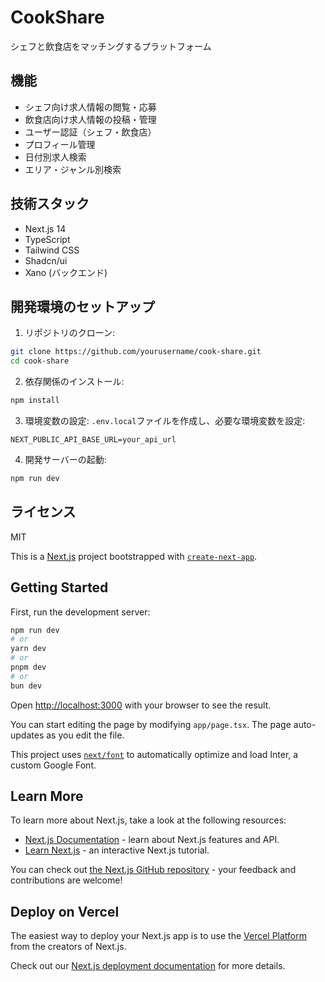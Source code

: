 # CookShare

シェフと飲食店をマッチングするプラットフォーム

## 機能

- シェフ向け求人情報の閲覧・応募
- 飲食店向け求人情報の投稿・管理
- ユーザー認証（シェフ・飲食店）
- プロフィール管理
- 日付別求人検索
- エリア・ジャンル別検索

## 技術スタック

- Next.js 14
- TypeScript
- Tailwind CSS
- Shadcn/ui
- Xano (バックエンド)

## 開発環境のセットアップ

1. リポジトリのクローン:

```bash
git clone https://github.com/yourusername/cook-share.git
cd cook-share
```

2. 依存関係のインストール:

```bash
npm install
```

3. 環境変数の設定:
   `.env.local`ファイルを作成し、必要な環境変数を設定:

```
NEXT_PUBLIC_API_BASE_URL=your_api_url
```

4. 開発サーバーの起動:

```bash
npm run dev
```

## ライセンス

MIT

This is a [Next.js](https://nextjs.org/) project bootstrapped with [`create-next-app`](https://github.com/vercel/next.js/tree/canary/packages/create-next-app).

## Getting Started

First, run the development server:

```bash
npm run dev
# or
yarn dev
# or
pnpm dev
# or
bun dev
```

Open [http://localhost:3000](http://localhost:3000) with your browser to see the result.

You can start editing the page by modifying `app/page.tsx`. The page auto-updates as you edit the file.

This project uses [`next/font`](https://nextjs.org/docs/basic-features/font-optimization) to automatically optimize and load Inter, a custom Google Font.

## Learn More

To learn more about Next.js, take a look at the following resources:

- [Next.js Documentation](https://nextjs.org/docs) - learn about Next.js features and API.
- [Learn Next.js](https://nextjs.org/learn) - an interactive Next.js tutorial.

You can check out [the Next.js GitHub repository](https://github.com/vercel/next.js/) - your feedback and contributions are welcome!

## Deploy on Vercel

The easiest way to deploy your Next.js app is to use the [Vercel Platform](https://vercel.com/new?utm_medium=default-template&filter=next.js&utm_source=create-next-app&utm_campaign=create-next-app-readme) from the creators of Next.js.

Check out our [Next.js deployment documentation](https://nextjs.org/docs/deployment) for more details.
